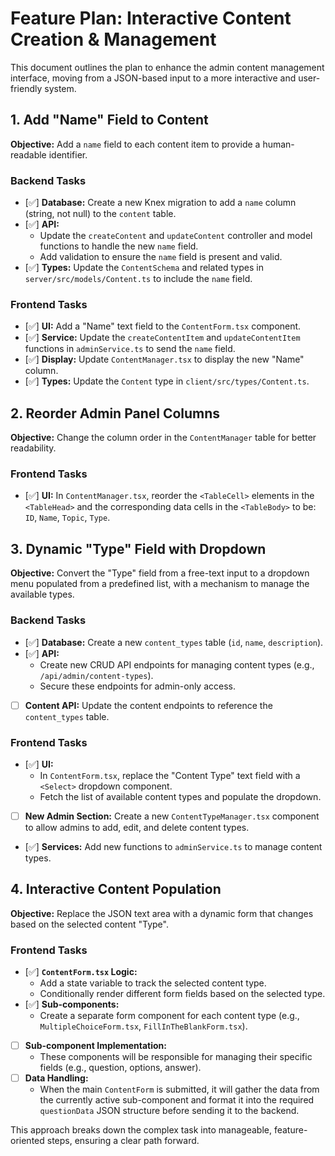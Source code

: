 # Feature Plan: Interactive Content Creation & Management

This document outlines the plan to enhance the admin content management interface, moving from a JSON-based input to a more interactive and user-friendly system.

## 1. Add "Name" Field to Content

**Objective:** Add a `name` field to each content item to provide a human-readable identifier.

### Backend Tasks
- [✅] **Database:** Create a new Knex migration to add a `name` column (string, not null) to the `content` table.
- [✅] **API:**
    - Update the `createContent` and `updateContent` controller and model functions to handle the new `name` field.
    - Add validation to ensure the `name` field is present and valid.
- [✅] **Types:** Update the `ContentSchema` and related types in `server/src/models/Content.ts` to include the `name` field.

### Frontend Tasks
- [✅] **UI:** Add a "Name" text field to the `ContentForm.tsx` component.
- [✅] **Service:** Update the `createContentItem` and `updateContentItem` functions in `adminService.ts` to send the `name` field.
- [✅] **Display:** Update `ContentManager.tsx` to display the new "Name" column.
- [✅] **Types:** Update the `Content` type in `client/src/types/Content.ts`.

## 2. Reorder Admin Panel Columns

**Objective:** Change the column order in the `ContentManager` table for better readability.

### Frontend Tasks
- [✅] **UI:** In `ContentManager.tsx`, reorder the `<TableCell>` elements in the `<TableHead>` and the corresponding data cells in the `<TableBody>` to be: `ID`, `Name`, `Topic`, `Type`.

## 3. Dynamic "Type" Field with Dropdown

**Objective:** Convert the "Type" field from a free-text input to a dropdown menu populated from a predefined list, with a mechanism to manage the available types.

### Backend Tasks
- [✅] **Database:** Create a new `content_types` table (`id`, `name`, `description`).
- [✅] **API:**
    - Create new CRUD API endpoints for managing content types (e.g., `/api/admin/content-types`).
    - Secure these endpoints for admin-only access.
- [ ] **Content API:** Update the content endpoints to reference the `content_types` table.

### Frontend Tasks
- [✅] **UI:**
    - In `ContentForm.tsx`, replace the "Content Type" text field with a `<Select>` dropdown component.
    - Fetch the list of available content types and populate the dropdown.
- [ ] **New Admin Section:** Create a new `ContentTypeManager.tsx` component to allow admins to add, edit, and delete content types.
- [✅] **Services:** Add new functions to `adminService.ts` to manage content types.

## 4. Interactive Content Population

**Objective:** Replace the JSON text area with a dynamic form that changes based on the selected content "Type".

### Frontend Tasks
- [✅] **`ContentForm.tsx` Logic:**
    - Add a state variable to track the selected content type.
    - Conditionally render different form fields based on the selected type.
- [✅] **Sub-components:**
    - Create a separate form component for each content type (e.g., `MultipleChoiceForm.tsx`, `FillInTheBlankForm.tsx`).
- [ ] **Sub-component Implementation:**
    - These components will be responsible for managing their specific fields (e.g., question, options, answer).
- [ ] **Data Handling:**
    - When the main `ContentForm` is submitted, it will gather the data from the currently active sub-component and format it into the required `questionData` JSON structure before sending it to the backend.

This approach breaks down the complex task into manageable, feature-oriented steps, ensuring a clear path forward.

